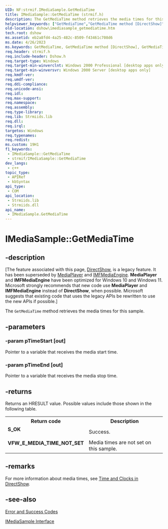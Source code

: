 ```yaml
---
UID: NF:strmif.IMediaSample.GetMediaTime
title: IMediaSample::GetMediaTime (strmif.h)
description: The GetMediaTime method retrieves the media times for this sample.
helpviewer_keywords: ["GetMediaTime","GetMediaTime method [DirectShow]","GetMediaTime method [DirectShow]","IMediaSample interface","IMediaSample interface [DirectShow]","GetMediaTime method","IMediaSample.GetMediaTime","IMediaSample::GetMediaTime","IMediaSampleGetMediaTime","dshow.imediasample_getmediatime","strmif/IMediaSample::GetMediaTime"]
old-location: dshow\imediasample_getmediatime.htm
tech.root: dshow
ms.assetid: eb2a8fd4-4a25-482c-8509-f43461c708d6
ms.date: 4/26/2023
ms.keywords: GetMediaTime, GetMediaTime method [DirectShow], GetMediaTime method [DirectShow],IMediaSample interface, IMediaSample interface [DirectShow],GetMediaTime method, IMediaSample.GetMediaTime, IMediaSample::GetMediaTime, IMediaSampleGetMediaTime, dshow.imediasample_getmediatime, strmif/IMediaSample::GetMediaTime
req.header: strmif.h
req.include-header: Dshow.h
req.target-type: Windows
req.target-min-winverclnt: Windows 2000 Professional [desktop apps only]
req.target-min-winversvr: Windows 2000 Server [desktop apps only]
req.kmdf-ver: 
req.umdf-ver: 
req.ddi-compliance: 
req.unicode-ansi: 
req.idl: 
req.max-support: 
req.namespace: 
req.assembly: 
req.type-library: 
req.lib: Strmiids.lib
req.dll: 
req.irql: 
targetos: Windows
req.typenames: 
req.redist: 
ms.custom: 19H1
f1_keywords:
 - IMediaSample::GetMediaTime
 - strmif/IMediaSample::GetMediaTime
dev_langs:
 - c++
topic_type:
 - APIRef
 - kbSyntax
api_type:
 - COM
api_location:
 - Strmiids.lib
 - Strmiids.dll
api_name:
 - IMediaSample.GetMediaTime
---
```


# IMediaSample::GetMediaTime


## -description

\[The feature associated with this page, [DirectShow](/windows/win32/directshow/directshow), is a legacy feature. It has been superseded by [MediaPlayer](/uwp/api/Windows.Media.Playback.MediaPlayer) and [IMFMediaEngine](/windows/win32/api/mfmediaengine/nn-mfmediaengine-imfmediaengine). **MediaPlayer** and **IMFMediaEngine** have been optimized for Windows 10 and Windows 11. Microsoft strongly recommends that new code use **MediaPlayer** and **IMFMediaEngine** instead of **DirectShow**, when possible. Microsoft suggests that existing code that uses the legacy APIs be rewritten to use the new APIs if possible.\]

The <code>GetMediaTime</code> method retrieves the media times for this sample.

## -parameters

### -param pTimeStart [out]

Pointer to a variable that receives the media start time.

### -param pTimeEnd [out]

Pointer to a variable that receives the media stop time.

## -returns

Returns an HRESULT value. Possible values include those shown in the following table.

<table>
<tr>
<th>Return code</th>
<th>Description</th>
</tr>
<tr>
<td width="40%">
<dl>
<dt><b>S_OK</b></dt>
</dl>
</td>
<td width="60%">
Success.

</td>
</tr>
<tr>
<td width="40%">
<dl>
<dt><b>VFW_E_MEDIA_TIME_NOT_SET</b></dt>
</dl>
</td>
<td width="60%">
Media times are not set on this sample.

</td>
</tr>
</table>

## -remarks

For more information about media times, see <a href="/windows/desktop/DirectShow/time-and-clocks-in-directshow">Time and Clocks in DirectShow</a>.

## -see-also

<a href="/windows/desktop/DirectShow/error-and-success-codes">Error and Success Codes</a>



<a href="/windows/desktop/api/strmif/nn-strmif-imediasample">IMediaSample Interface</a>
